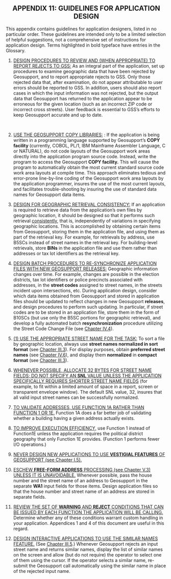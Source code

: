 <h2 class="pdfAppendix"><center>APPENDIX 11: GUIDELINES FOR APPLICATION DESIGN</center></h2>  

This appendix contains guidelines for application designers, listed in no particular order.  These guidelines are intended only to be a limited selection of helpful suggestions, not a comprehensive set of instructions for application design.  Terms highlighted in bold typeface have entries in the Glossary.

  1. <u>DESIGN PROCEDURES TO REVIEW AND (WHEN APPROPRIATE) TO REPORT REJECTS TO GSS:</u> As an integral part of the application, set up procedures to examine geographic data that have been rejected by Geosupport, and to report appropriate rejects to GSS.  Only those rejected data that, after examination, do not appear attributable to user errors should be reported to GSS.  In addition, users should also report cases in which the input information was not rejected, but the output data that Geosupport has returned to the application appear to be erroneous for the given location (such as an incorrect ZIP code or incorrect cross streets).  User feedback is essential to GSS’s efforts to keep Geosupport accurate and up to date.  
  <br>

  2. <u>USE THE GEOSUPPORT COPY LIBRARIES:</u> :  If the application is being written in a programming language supported by Geosupport’s <b> COPY facility </b> (currently, COBOL, PL/1, IBM Mainframe Assembler Language, C or NATURAL), do not code layouts of the Geosupport work areas directly into the application program source code.  Instead, write the program to access the Geosupport <b> COPY facility.</b> This will cause the program to automatically obtain the most current standard source code work area layouts at compile time.  This approach eliminates tedious and error-prone line-by-line coding of the Geosupport work area layouts by the application programmer, insures the use of the most current layouts, and facilitates trouble-shooting by insuring the use of standard data names for Geosupport data items.<br>  

  3. <u>DESIGN FOR GEOGRAPHIC RETRIEVAL CONSISTENCY:</u>  If an application is required to retrieve data from the application’s own files by geographic location, it should be designed so that it performs such retrieval <u>consistently</u>, that is, independently of variations in specifying geographic locations.  This is accomplished by obtaining certain items from Geosupport, storing them in the application file, and using them as part of the retrieval key.  For example, for retrievals by address, use B5SCs instead of street names in the retrieval key.  For building-level retrievals, store <b>BINs</b> in the application file and use them rather than addresses or tax lot identifiers as the retrieval key.<br>    

  4. <u>DESIGN BATCH PROCEDURES TO RE-SYNCHRONIZE APPLICATION FILES WITH NEW GEOSUPPORT RELEASES:</u>  Geographic information changes over time.  For example, changes are possible in the election districts, tax lot identifiers or police precincts associated with addresses, in the <b>street codes</b> assigned to street names, in the streets incident upon intersections, etc.  During application design, consider which data items obtained from Geosupport and stored in application files should be updated to reflect changes in new Geosupport <b>releases</b>, and design procedures to perform such updating.  In particular, if street codes are to be stored in an application file, store them in the form of B10SCs (but use only the B5SC portions for geographic retrieval), and develop a fully automated batch <b>resynchronization</b> procedure utilizing the Street Code Change File (see [Chapter IV.4](../chapters/chapterIV/section04)).<br>  

  5. <u>(1)	USE THE APPROPRIATE STREET NAME FOR THE TASK:</u>  To sort a file by geographic location, always use <b>street names normalized in sort format</b> (see [Chapter III.3](../chapters/chapterIII/section03)).  For display purposes, obtain <b>preferred street names</b> (see [Chapter IV.6](../chapters/chapterIV/section06)), and display them <b>normalized</b> in  <b>compact format</b> (see [Chapter III.3](../chapters/chapterIII/section03)).<br>  

  6. <u>WHENEVER POSSIBLE, ALLOCATE 32 BYTES FOR STREET NAME FIELDS; DO NOT SPECIFY AN <b>SNL</b> VALUE UNLESS THE APPLICATION SPECIFICALLY REQUIRES SHORTER STREET NAME FIELDS</u> (for example, to fit within a limited amount of space in a report, screen or transparent envelope window).  The default SNL value, 32, insures that all valid input street names can be successfully normalized.<br>  

  7. <u>TO VALIDATE ADDRESSES, USE FUNCTION 1A RATHER THAN FUNCTION 1 OR 1E.</u>  Function 1A does a far better job of validating whether a building having a given address actually exists.<br>  

  8. <u>TO IMPROVE EXECUTION EFFICIENCY,</u> use Function 1 instead of Function1E unless the application requires the political district geography that only Function 1E provides.  (Function 1 performs fewer I/O operations.)<br>  

  9. <u>NEVER DESIGN NEW APPLICATIONS TO USE <b>VESTIGIAL FEATURES</b> OF GEOSUPPORT (see [Chapter I.5](../chapters/chapterI/section05)).</u><br>  

  10. <u>ESCHEW <b>FREE-FORM ADDRESS</b> PROCESSING (see [Chapter V.3](../chapters/chapterV/section03)) UNLESS IT IS UNAVOIDABLE.</u>    Whenever possible, pass the house number and the street name of an address to Geosupport in the separate <b>WA1</b> input fields for those items.  Design application files so that the house number and street name of an address are stored in separate fields.<br>  

  11. <u>REVIEW THE SET OF <b>WARNING</b> AND <b>REJECT</b> CONDITIONS THAT CAN BE ISSUED BY EACH FUNCTION THE APPLICATION WILL BE CALLING.</u>  Determine whether any of these conditions warrant custom handling in your application.  Appendices 1 and 4 of this document are useful in this regard.<br>  

  12. <u>DESIGN INTERACTIVE APPLICATIONS TO USE THE SIMILAR NAMES FEATURE.</u>  (See [Chapter III.5](../chapters/chapterIII/section05).)  Whenever Geosupport rejects an input street name and returns similar names, display the list of similar names on the screen and allow (but do not require) the operator to select one of them using the cursor.  If the operator selects a similar name, re-submit the Geosupport call automatically using the similar name in place of the rejected input name.<br>

